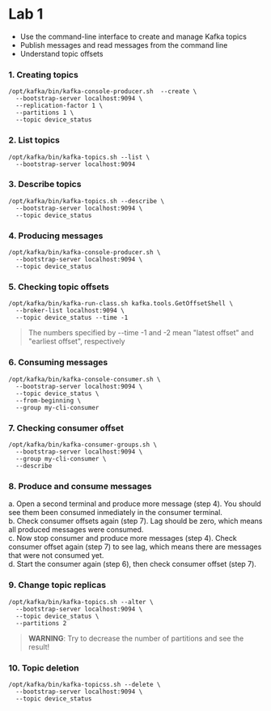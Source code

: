 # Lab 1

- Use the command-line interface to create and manage Kafka topics 
- Publish messages and read messages from the command line
- Understand topic offsets

### 1. Creating topics

``` 
/opt/kafka/bin/kafka-console-producer.sh  --create \
  --bootstrap-server localhost:9094 \
  --replication-factor 1 \
  --partitions 1 \
  --topic device_status
  ```
 
### 2. List topics

``` 
/opt/kafka/bin/kafka-topics.sh --list \
  --bootstrap-server localhost:9094
```
  
 ### 3. Describe topics

``` 
/opt/kafka/bin/kafka-topics.sh --describe \
  --bootstrap-server localhost:9094 \
  --topic device_status
```

### 4. Producing messages

``` 
/opt/kafka/bin/kafka-console-producer.sh \
  --bootstrap-server localhost:9094 \
  --topic device_status
```

### 5. Checking topic offsets

``` 
/opt/kafka/bin/kafka-run-class.sh kafka.tools.GetOffsetShell \
  --broker-list localhost:9094 \
  --topic device_status --time -1
```

> The numbers specified by --time -1 and -2 mean "latest offset" and "earliest offset", respectively

### 6. Consuming messages

``` 
/opt/kafka/bin/kafka-console-consumer.sh \
  --bootstrap-server localhost:9094 \
  --topic device_status \
  --from-beginning \
  --group my-cli-consumer
```

### 7. Checking consumer offset

``` 
/opt/kafka/bin/kafka-consumer-groups.sh \
  --bootstrap-server localhost:9094 \
  --group my-cli-consumer \
  --describe
```

### 8. Produce and consume messages

a. Open a second terminal and produce more message (step 4). You should see them been consumed inmediately in the consumer terminal.  
b. Check consumer offsets again (step 7). Lag should be zero, which means all produced messages were consumed.  
c. Now stop consumer and produce more messages (step 4). Check consumer offset again (step 7) to see lag, which means there are messages that were not consumed yet.  
d. Start the consumer again (step 6), then check consumer offset (step 7).  

### 9. Change topic replicas

```             
/opt/kafka/bin/kafka-topics.sh --alter \
  --bootstrap-server localhost:9094 \
  --topic device_status \
  --partitions 2
```

> **WARNING**: Try to decrease the number of partitions and see the result!

### 10. Topic deletion

```
/opt/kafka/bin/kafka-topicss.sh --delete \
  --bootstrap-server localhost:9094 \
  --topic device_status
  ```
